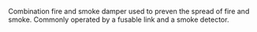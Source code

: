 Combination fire and smoke damper used to preven the spread of fire and smoke.  Commonly operated by a fusable link and a smoke detector.